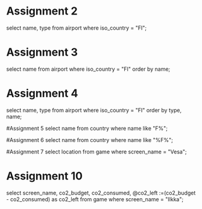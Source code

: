 # Assignment 2
select name, type from airport where iso_country = "FI";

# Assignment 3
select name from airport where iso_country = "FI" order by name;

# Assignment 4
select name, type from airport where iso_country = "FI" order by type, name;

#Assignment 5
select name from country where name like "F%";

#Assignment 6
select name from country where name like "%F%";

#Assignment 7
select location from game where screen_name = "Vesa";

# Assignment 10
select screen_name, co2_budget, co2_consumed, @co2_left :=(co2_budget - co2_consumed) as co2_left from game where screen_name = "Ilkka";


